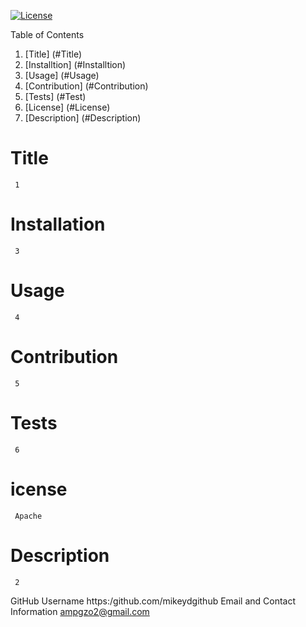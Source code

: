 

  [![License](https://img.shields.io/badge/License-Apache_2.0-blue.svg)](https://opensource.org/licenses/Apache-2.0) 

  Table of Contents
  1. [Title] (#Title)
  2. [Installtion] (#Installtion)
  3. [Usage] (#Usage)
  4. [Contribution] (#Contribution)
  5. [Tests] (#Test)
  6. [License] (#License)
  7. [Description] (#Description)

# Title 
     1
# Installation
     3
# Usage
     4
# Contribution
     5
# Tests
     6
# icense
     Apache
# Description
     2
GitHub Username
    https:/github.com/mikeydgithub
Email and Contact Information
     ampgzo2@gmail.com
  
